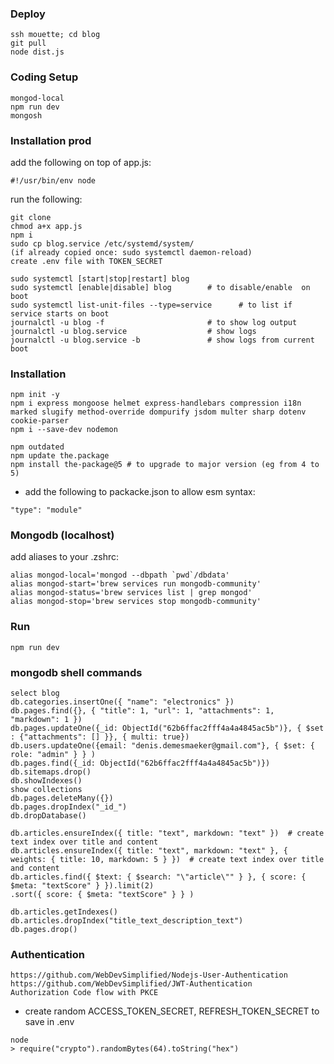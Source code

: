 ### Deploy
```
ssh mouette; cd blog
git pull
node dist.js
```

### Coding Setup
```
mongod-local
npm run dev
mongosh
```

### Installation prod
add the following on top of app.js:
```
#!/usr/bin/env node
```

run the following:
```
git clone
chmod a+x app.js
npm i
sudo cp blog.service /etc/systemd/system/
(if already copied once: sudo systemctl daemon-reload)
create .env file with TOKEN_SECRET

sudo systemctl [start|stop|restart] blog
sudo systemctl [enable|disable] blog        # to disable/enable  on boot
sudo systemctl list-unit-files --type=service      # to list if service starts on boot
journalctl -u blog -f                       # to show log output
journalctl -u blog.service                  # show logs
journalctl -u blog.service -b               # show logs from current boot
```

### Installation
```
npm init -y
npm i express mongoose helmet express-handlebars compression i18n marked slugify method-override dompurify jsdom multer sharp dotenv cookie-parser
npm i --save-dev nodemon

npm outdated
npm update the.package
npm install the-package@5 # to upgrade to major version (eg from 4 to 5)
```
- add the following to packacke.json to allow esm syntax:
```
"type": "module"
```

### Mongodb (localhost)
add aliases to your .zshrc:
```
alias mongod-local='mongod --dbpath `pwd`/dbdata'
alias mongod-start='brew services run mongodb-community'
alias mongod-status='brew services list | grep mongod'
alias mongod-stop='brew services stop mongodb-community'
```

### Run
```
npm run dev
```

### mongodb shell commands
```
select blog
db.categories.insertOne({ "name": "electronics" })
db.pages.find({}, { "title": 1, "url": 1, "attachments": 1, "markdown": 1 })
db.pages.updateOne({_id: ObjectId("62b6ffac2fff4a4a4845ac5b")}, { $set : {"attachments": [] }}, { multi: true})
db.users.updateOne({email: "denis.demesmaeker@gmail.com"}, { $set: { role: "admin" } } )
db.pages.find({_id: ObjectId("62b6ffac2fff4a4a4845ac5b")})
db.sitemaps.drop()
db.showIndexes()
show collections
db.pages.deleteMany({})
db.pages.dropIndex("_id_")
db.dropDatabase()

db.articles.ensureIndex({ title: "text", markdown: "text" })  # create text index over title and content
db.articles.ensureIndex({ title: "text", markdown: "text" }, { weights: { title: 10, markdown: 5 } })  # create text index over title and content
db.articles.find({ $text: { $search: "\"article\"" } }, { score: { $meta: "textScore" } }).limit(2)
.sort({ score: { $meta: "textScore" } } )

db.articles.getIndexes()
db.articles.dropIndex("title_text_description_text")
db.pages.drop()
```

### Authentication
```
https://github.com/WebDevSimplified/Nodejs-User-Authentication
https://github.com/WebDevSimplified/JWT-Authentication
Authorization Code flow with PKCE
```

- create random ACCESS_TOKEN_SECRET, REFRESH_TOKEN_SECRET to save in .env
```
node
> require("crypto").randomBytes(64).toString("hex")
```
